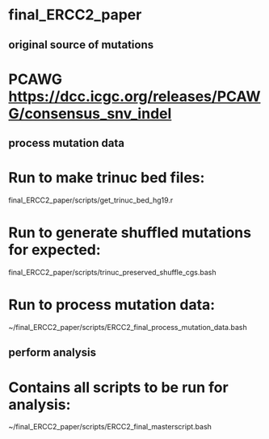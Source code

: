# final_ERCC2_paper

## original source of mutations 
# PCAWG https://dcc.icgc.org/releases/PCAWG/consensus_snv_indel


## process mutation data
# Run to make trinuc bed files: 
final_ERCC2_paper/scripts/get_trinuc_bed_hg19.r
# Run to generate shuffled mutations for expected: 
final_ERCC2_paper/scripts/trinuc_preserved_shuffle_cgs.bash
# Run to process mutation data: 
~/final_ERCC2_paper/scripts/ERCC2_final_process_mutation_data.bash

## perform analysis
# Contains all scripts to be run for analysis: 
~/final_ERCC2_paper/scripts/ERCC2_final_masterscript.bash
